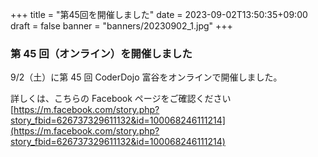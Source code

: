 +++
title = "第45回を開催しました"
date = 2023-09-02T13:50:35+09:00
draft = false
banner = "banners/20230902_1.jpg"
+++

### 第 45 回（オンライン）を開催しました

9/2（土）に第 45 回 CoderDojo 富谷をオンラインで開催しました。

詳しくは、こちらの Facebook ページをご確認ください[https://m.facebook.com/story.php?story_fbid=626737329611132&id=100068246111214](https://m.facebook.com/story.php?story_fbid=626737329611132&id=100068246111214)
